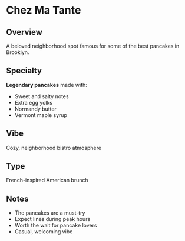 # Chez Ma Tante

## Overview
A beloved neighborhood spot famous for some of the best pancakes in Brooklyn.

## Specialty
**Legendary pancakes** made with:
- Sweet and salty notes
- Extra egg yolks
- Normandy butter
- Vermont maple syrup

## Vibe
Cozy, neighborhood bistro atmosphere

## Type
French-inspired American brunch

## Notes
- The pancakes are a must-try
- Expect lines during peak hours
- Worth the wait for pancake lovers
- Casual, welcoming vibe
